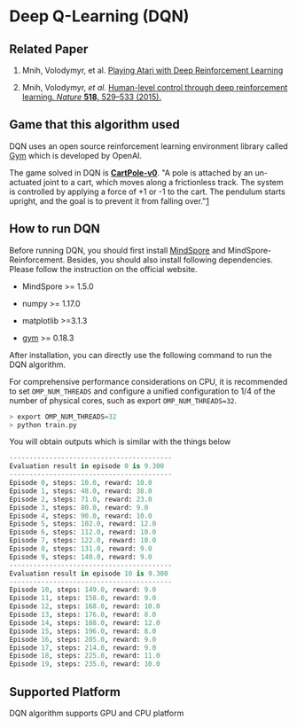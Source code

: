# Deep Q-Learning (DQN)

## Related Paper

1. Mnih, Volodymyr, et al. [Playing Atari with Deep Reinforcement Learning](https://arxiv.org/pdf/1312.5602.pdf)

2. Mnih, Volodymyr, *et al.* [Human-level control through deep reinforcement learning. *Nature* **518,** 529–533 (2015).](https://www.nature.com/articles/nature14236)

## Game that this algorithm used

DQN uses  an open source reinforcement learning environment library called  [Gym](https://github.com/openai/gym) which is developed by OpenAI.

The game solved in DQN is [**CartPole-v0**](https://gym.openai.com/envs/CartPole-v0/). "A pole is attached by an un-actuated joint to a cart, which moves along a frictionless track. The system is controlled by applying a force of +1 or -1 to the cart. The pendulum starts upright, and the goal is to prevent it from falling over."[1](https://gym.openai.com/envs/CartPole-v0/)

## How to run DQN

Before running DQN, you should first install [MindSpore](https://www.mindspore.cn/install) and MindSpore-Reinforcement. Besides, you should also install following dependencies. Please follow the instruction on the official website.

- MindSpore >= 1.5.0

- numpy >= 1.17.0
- matplotlib >=3.1.3
- [gym](https://github.com/openai/gym) >= 0.18.3

After installation, you can directly use the following command to run the DQN algorithm.

For comprehensive performance considerations on CPU, it is recommended to set `OMP_NUM_THREADS` and configure a unified configuration to 1/4 of the number of physical cores, such as export `OMP_NUM_THREADS=32`.

```python
> export OMP_NUM_THREADS=32
> python train.py
```

You will obtain outputs which is similar with the things below

```python
-----------------------------------------
Evaluation result in episode 0 is 9.300
-----------------------------------------
Episode 0, steps: 10.0, reward: 10.0
Episode 1, steps: 48.0, reward: 38.0
Episode 2, steps: 71.0, reward: 23.0
Episode 3, steps: 80.0, reward: 9.0
Episode 4, steps: 90.0, reward: 10.0
Episode 5, steps: 102.0, reward: 12.0
Episode 6, steps: 112.0, reward: 10.0
Episode 7, steps: 122.0, reward: 10.0
Episode 8, steps: 131.0, reward: 9.0
Episode 9, steps: 140.0, reward: 9.0
-----------------------------------------
Evaluation result in episode 10 is 9.300
-----------------------------------------
Episode 10, steps: 149.0, reward: 9.0
Episode 11, steps: 158.0, reward: 9.0
Episode 12, steps: 168.0, reward: 10.0
Episode 13, steps: 176.0, reward: 8.0
Episode 14, steps: 188.0, reward: 12.0
Episode 15, steps: 196.0, reward: 8.0
Episode 16, steps: 205.0, reward: 9.0
Episode 17, steps: 214.0, reward: 9.0
Episode 18, steps: 225.0, reward: 11.0
Episode 19, steps: 235.0, reward: 10.0
```

## Supported Platform

DQN algorithm supports  GPU and CPU platform
